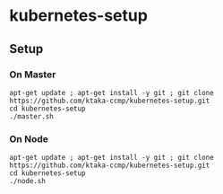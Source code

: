 # kubernetes-setup

## Setup

### On Master

```
apt-get update ; apt-get install -y git ; git clone https://github.com/ktaka-ccmp/kubernetes-setup.git
cd kubernetes-setup
./master.sh
```

### On Node

```
apt-get update ; apt-get install -y git ; git clone https://github.com/ktaka-ccmp/kubernetes-setup.git
cd kubernetes-setup
./node.sh
```

